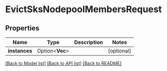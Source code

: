 # EvictSksNodepoolMembersRequest

## Properties

Name | Type | Description | Notes
------------ | ------------- | ------------- | -------------
**instances** | Option<**Vec<String>**> |  | [optional]

[[Back to Model list]](../README.md#documentation-for-models) [[Back to API list]](../README.md#documentation-for-api-endpoints) [[Back to README]](../README.md)


